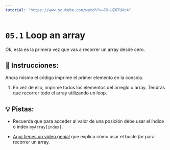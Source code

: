 ```yaml
---
tutorial: "https://www.youtube.com/watch?v=7X-UZ6TUXc4"
---
```


# `05.1` Loop an array

Ok, esta es la primera vez que vas a recorrer un array desde cero.

## 📝 Instrucciones:

Ahora mismo el código imprime el primer elemento en la consola. 

1. En vez de ello, imprime todos los elementos del arreglo o array. Tendrás que recorrer todo el array utilizando un loop.

## 💡 Pistas:

+ Recuerda que para acceder al valor de una posición debe usar el índice o index `myArray[index]`.

+ [Aquí tienes un video genial](https://www.youtube.com/watch?v=24Wpg6njlYI) que explica cómo usar el bucle *for* para recorrer un array.
